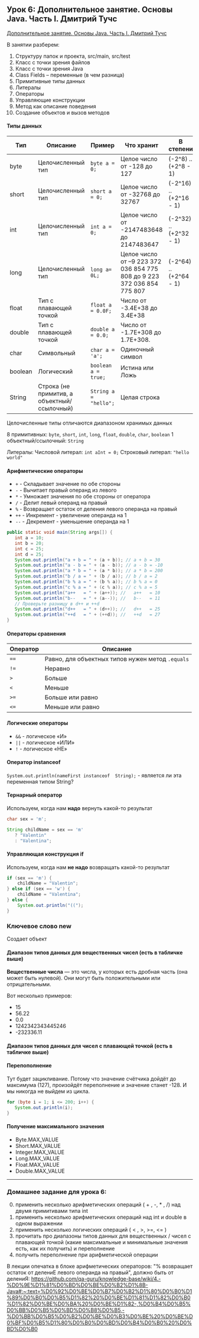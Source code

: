 ## Урок 6: Дополнительное занятие. Основы Java. Часть I. Дмитрий Тучс <a name="урок_6"></a>

[Дополнительное занятие. Основы Java. Часть I. Дмитрий Тучс](https://school.qa.guru/pl/teach/control/lesson/view?id=343208844&editMode=0)

В занятии разберем:

1. Структуру папок и проекта, src/main, src/test
2. Класс с точки зрения файлов
3. Класс с точки зрения Java
4. Class Fields – переменные (в чем разница)
5. Примитивные типы данных
6. Литералы
7. Операторы
8. Управляющие конструкции
9. Метод как описание поведения
10. Создание объектов и вызов методов

#### Типы данных

| Тип     | Описание                                    | Пример                | Что хранит                                                             | В степени              | Память (байт) | Память (бит) |
|---------|---------------------------------------------|-----------------------|------------------------------------------------------------------------|------------------------|---------------|--------------|
| byte    | Целочисленный тип                           | `byte a = 0;`         | Целое число от -128 до 127                                             | (-2^8) .. (+2^8 - 1)   | 1             | 8            |
| short   | Целочисленный тип                           | `short a = 0;`        | Целое число от -32768 до 32767                                         | (-2^16) .. (+2^16 - 1) | 2             | 16           |
| int     | Целочисленный тип                           | `int a = 0;`          | Целое число от -2147483648 до 2147483647                               | (-2^32) .. (+2^32 - 1) | 4             | 32           |
| long    | Целочисленный тип                           | `long a= 0L; `        | Целое число от –9 223 372 036 854 775 808 до 9 223 372 036 854 775 807 | (-2^64) .. (+2^64 - 1) | 8             | 64           |
| float   | Тип с плавающей точкой                      | `float a = 0.0F;`     | Число от -3.4E+38 до 3.4E+38                                           |                        | 4             | 32           |
| double  | Тип с плавающей точкой                      | `double a = 0.0;`     | Число от -1.7E+308 до 1.7E+308.                                        |                        | 8             | 64           |
| char    | Символьный                                  | `char a = 'a';`       | Одиночный символ                                                       |                        | 2             | 16           |
| boolean | Логический                                  | `boolean a = true;`   | Истина или Ложь                                                        |                        |               |              |
| String  | Строка (не примитив, а объектный/ссылочный) | `String a = "hello";` | Целая строка                                                           |                        |               |              |

Целочисленные типы отличаются диапазоном хранимых данных

8 примитивных: `byte`, `short`, `int`, `long`, `float`, `double`, `char`, `boolean`
1 объектный/ссылочный: `String`

Литералы:
Числовой литерал: `int aInt = 0;`
Строковый литерал: `"hello world"`

#### Арифметические операторы

- `+` - Складывает значение по обе стороны
- `-` - Вычитает правый операнд из левого
- `*` - Умножает значения по обе стороны от оператора
- `/` - Делит левый операнд на правый
- `%` - Возвращает остаток от деления левого операнда на правый
- `++` - Инкремент - увеличение операнда на 1
- `--` - Декремент - уменьшение операнда на 1

```java
public static void main(String args[]) {
   int a = 10;
   int b = 20;
   int c = 25;
   int d = 25;
   System.out.println("a + b = " + (a + b)); // a + b = 30
   System.out.println("a - b = " + (a - b)); // a - b = -10
   System.out.println("a * b = " + (a * b)); // a * b = 200
   System.out.println("b / a = " + (b / a)); // b / a = 2
   System.out.println("b % a = " + (b % a)); // b % a = 0
   System.out.println("c % a = " + (c % a)); // c % a = 5
   System.out.println("a++   = " + (a++)); //   a++   = 10
   System.out.println("b--   = " + (a--)); //   b--   = 11
   // Проверьте разницу в d++ и ++d
   System.out.println("d++   = " + (d++)); //   d++   = 25
   System.out.println("++d   = " + (++d)); //   ++d   = 27
}
```

#### Операторы сравнения

| Оператор	 | Описание                                         |
|-----------|--------------------------------------------------|
| `==`	     | Равно, для объектных типов нужен метод `.equals` |
| `!=`	     | Неравно                                          |
| `>`	      | Больше                                           |
| `<`	      | Меньше                                           |
| `>=`	     | Больше или равно                                 |
| `<=`	     | Меньше или равно                                 |

#### Логические операторы

- `&&` - логическое «И»
- `||` - логическое «ИЛИ»
- `!` - логическое «НЕ»

#### Оператор instanceof
`System.out.println(nameFirst instanceof  String);` - является ли эта переменная типом String?

#### Тернарный оператор
Используем, когда нам **надо** вернуть какой-то результат
```java
char sex = 'm';

String childName = sex == 'm'
   ? "Valentin"
   : "Valentina";
```

#### Управляющая конструкция if
Используем, когда нам **не надо** возвращать какой-то результат
```java
if (sex == 'm') {
    childName = "Valentin";
} else if (sex == 'w') {
    childName = "Valentina";
} else {
    System.out.println("((");
}
```

### Ключевое слово new
Создает объект

#### Диапазон типов данных для вещественных чисел (есть в табличке выше)
**Вещественные числа** — это числа, у которых есть дробная часть (она может быть нулевой). Они могут быть положительными или отрицательными.

Вот несколько примеров:

- 15
- 56.22
- 0.0
- 1242342343445246
- -232336.11

#### Диапазон типов данных для чисел с плавающей точкой (есть в табличке выше)

#### Перепополнение
Тут будет зацикливание. Потому что значение счётчика дойдёт до максимума (127), произойдёт переполнение и значение станет -128. И мы никогда не выйдем из цикла.
```java
for (byte i = 1; i <= 200; i++) {
   System.out.println(i);
}
```

#### Получение максимального значения 
- Byte.MAX_VALUE
- Short.MAX_VALUE
- Integer.MAX_VALUE
- Long.MAX_VALUE
- Float.MAX_VALUE
- Double.MAX_VALUE
---

### Домашнее задание для урока 6:

0) применить несколько арифметических операций ( + , -, * , /) над двумя примитивами типа int
1) применить несколько арифметических операций над int и double в одном выражении
2) применить несколько логических операций ( < , >, >=, <= )
3) прочитать про диапазоны типов данных для вещественных / чисел с плавающей точкой (какие максимальные и минимальные
   значения есть, как их получить) и переполнение
4) получить переполнение при арифметической операции

В лекции опечатка в блоке арифметических операторов: "% возвращает остаток от делениЕ левого операнда на правый", должно
быть от
делениЯ: https://github.com/qa-guru/knowledge-base/wiki/4.-%D0%9E%D1%81%D0%BD%D0%BE%D0%B2%D1%8B-Java#:~:text=%D0%92%D0%BE%D0%B7%D0%B2%D1%80%D0%B0%D1%89%D0%B0%D0%B5%D1%82%20%D0%BE%D1%81%D1%82%D0%B0%D1%82%D0%BE%D0%BA%20%D0%BE%D1%82-,%D0%B4%D0%B5%D0%BB%D0%B5%D0%BD%D0%B8%D0%B5,-%D0%BB%D0%B5%D0%B2%D0%BE%D0%B3%D0%BE%20%D0%BE%D0%BF%D0%B5%D1%80%D0%B0%D0%BD%D0%B4%D0%B0%20%D0%BD%D0%B0

